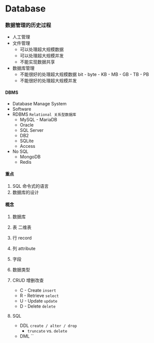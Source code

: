 # Database

### 数据管理的历史过程
- 人工管理
- 文件管理
    - 可以处理超大规模数据
    - 可以处理超大规模并发
    - 不能实现数据共享
- 数据库管理
    - 不能很好的处理超大规模数据 bit - byte - KB - MB - GB - TB - PB
    - 不能很好的处理超大规模并发
    
#### DBMS
- Database Manage System
- Software
- RDBMS `Relational 关系型数据库` 
    - MySQL - MariaDB
    - Oracle
    - SQL Server
    - DB2
    - SQLite
    - Access
- No SQL
    - MongoDB
    - Redis
    
#### 重点
1. SQL 命令式的语言
2. 数据库的设计    

#### 概念
1. 数据库
2. 表 二维表
3. 行 record
4. 列 attribute
5. 字段
6. 数据类型
7. CRUD 增删改查
    - C - Create `insert`
    - R - Retrieve `select`
    - U - Update `update`
    - D - Delete `delete`
    
8. SQL
    - DDL `create / alter / drop`
        - `truncate` vs. `delete`
    - DML ``